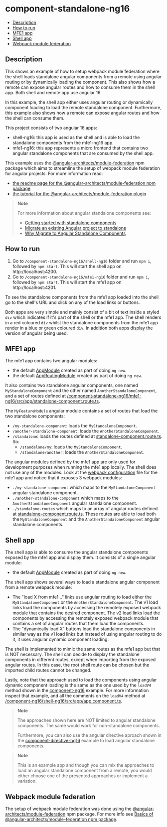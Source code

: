 # component-standalone-ng16

- [Description](#description)
- [How to run](#how-to-run)
- [MFE1 app](#mfe1-app)
- [Shell app](#shell-app)
- [Webpack module federation](#webpack-module-federation)

## Description

This shows an example of how to setup webpack module federation where the shell loads standalone angular components from a remote using angular routing or by dynamically loading the component. This also shows how a remote can expose angular routes and how to consume them in the shell app. Both shell and remote app use angular 16.

In this example, the shell app either uses angular routing or dynamically component loading to load the remote standalone component. Furthermore, this example also shows how a remote can expose angular routes and how the shell can consume them.

This project consists of two angular 16 apps:
- shell-ng16: this app is used as the shell and is able to load the standalone components from the mfe1-ng16 app.
- mfe1-ng16: this app represents a micro frontend that contains two angular standalone components that are consumed by the shell app.

This example uses the [@angular-architects/module-federation](https://www.npmjs.com/package/@angular-architects/module-federation) npm package which aims to streamline the setup of webpack module federation for angular projects. For more information read:
- [the readme page for the @angular-architects/module-federation npm package](https://www.npmjs.com/package/@angular-architects/module-federation?activeTab=readme)
- [the tutorial for the @angular-architects/module-federation plugin](https://github.com/angular-architects/module-federation-plugin/blob/main/libs/mf/tutorial/tutorial.md)


> **Note**
>
> For more information about angular standalone components see:
> - [Getting started with standalone components](https://angular.io/guide/standalone-components)
> - [Migrate an existing Angular project to standalone](https://angular.io/guide/standalone-migration)
> - [Why Migrate to Angular Standalone Components](https://medium.com/angular-gems/angular-standalone-components-590b3076d48a)
>
## How to run

1) Go to `/component-standalone-ng16/shell-ng16` folder and run `npm i`, followed by `npm start`. This will start the shell app on http://localhost:4200.
2) Go to `/component-standalone-ng16/mfe1-ng16` folder and run `npm i`, followed by `npm start`. This will start the mfe1 app on http://localhost:4201.

To see the standalone components from the mfe1 app loaded into the shell go to the shell's URL and click on any of the load links or buttons. 

Both apps are very simple and mainly consist of a bit of text inside a styled `div` which indicates if it's part of the shell or the mfe1 app. The shell renders in a red coloured `div` whilst the standalone components from the mfe1 app render in a blue or green coloured `div`. In addition both apps display the version of angular being used.

## MFE1 app

The mfe1 app contains two angular modules:
- the default [AppModule](/component-standalone-ng16/mfe1-ng16/src/app/app.module.ts) created as part of doing `ng new`.
- the default [AppRoutingModule](/component-standalone-ng16/mfe1-ng16/src/app/app-routing.module.ts) created as part of doing `ng new`.

It also contains two standalone angular components, one named `MyStandaloneComponent` and the other named `AnotherStandaloneComponent`, and a set of routes defined at [/component-standalone-ng16/mfe1-ng16/src/app/standalone-component.route.ts](/component-standalone-ng16/mfe1-ng16/src/app/standalone-component.route.ts).

The `MyFeatureModule` angular module contains a set of routes that load the two standalone components:
- `/my-standalone-component`: loads the `MyStandaloneComponent`.
- `/another-standalone-component`: loads the `AnotherStandaloneComponent`.
- `/standalone`: loads the routes defined at [standalone-component.route.ts](/component-standalone-ng16/mfe1-ng16/src/app/standalone-component.route.ts). So:
  - `/standalone/my`: loads the `MyStandaloneComponent`.
  - `/standalone/another`: loads the `AnotherStandaloneComponent`.

The angular modules defined by the mfe1 app are only used for development purposes when running the mfe1 app locally. The shell does not use any of the modules. Look at the [webpack configuration](/component-standalone-ng16/mfe1-ng16/webpack.config.js) file for the mfe1 app and notice that it exposes 3 webpack modules:
- `./my-standalone-component` which maps to the `MyStandaloneComponent` angular standalone component.
- `./another-standalone-component` which maps to the `AnotherStandaloneComponent` angular standalone component.
- `./standalone-routes` which maps to an array of angular routes defined at [standalone-component.route.ts](/component-standalone-ng16/mfe1-ng16/src/app/standalone-component.route.ts). These routes are able to load both the `MyStandaloneComponent` and the `AnotherStandaloneComponent` angular standalone components.

## Shell app

The shell app is able to consume the angular standalone components exposed by the mfe1 app and display them. It consists of a single angular module:
- the default [AppModule](/component-standalone-ng16/shell-ng16/src/app/app.module.ts) created as part of doing `ng new`.

The shell app shows several ways to load a standalone angular component from a remote webpack module:
- The "load X from mfe1..." links use angular routing to load either the `MyStandaloneComponent` or the `AnotherStandaloneComponent`. The v1 load links load the components by accessing the remotely exposed webpack module that contains the desired component. The v2 load links load the components by accessing the remotely exposed webpack module that contains a set of angular routes that them load the components.
- The "dynamically load X" buttons load the standalone components in similar way as the v1 load links but instead of using angular routing to do it, it uses angular dynamic component loading.

The shell is implemented to mimic the same routes as the mfe1 app but that is NOT necessary. The shell can decide to display the standalone components in different routes, except when importing from the exposed angular routes. In this case, the root shell route can be chosen but the imported child routes cannot be changed.

Lastly, note that the approach used to load the components using angular dynamic component loading is the same as the one used by the `loadV4` method shown in the [component-ng16](/component-ng16/README.md) example. For more information inspect that example, and all the comments on the `loadV4` method at [/component-ng16/shell-ng16/src/app/app.component.ts](/component-ng16/shell-ng16/src/app/app.component.ts).

> **Note**
>
> The approaches shown here are NOT limited to angular standalone components. The same would work for non-standalone components.
>
> Furthermore, you can also use the angular directive aproach shown in the [component-directive-ng16](../component-directive-ng16/README.md) example to load angular standalone components.
>

> **Note**
>
> This is an example app and though you can mix the approaches to load an angular standalone component from a remote, you would either choose one of the presented approaches or implement a variation.

## Webpack module federation

The setup of webpack module federation was done using the [@angular-architects/module-federation](https://www.npmjs.com/package/@angular-architects/module-federation) npm package. For more info see [Basics of @angular-architects/module-federation npm package](/docs/basics-angular-architects.md).
